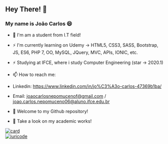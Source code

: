 ## Hey There! 👋

### My name is João Carlos 😄

- 🔭 I'm am a student from I.T field!

 
- ⚡ I'm currently learning on Udemy -> HTML5, CSS3, SASS, Bootstrap, JS, ES6, PHP 7, OO, MySQL, JQuery, MVC, APIs, IONIC, etc.
- ⚡ Studying at IFCE, where i study Computer Engineering (star -> 2020.1)


- 📫 How to reach me: 
- Linkedin: https://www.linkedin.com/in/jo%C3%A3o-carlos-47369b1ba/
- Email: joaocarlosnepomucenof@gmail.com / joao.carlos.nepomuceno06@aluno.ifce.edu.br

- 🔎 Welcome to my Github repository!
- 🔎 Take a look on my academic works! 



[![card](https://github-readme-stats.vercel.app/api?username=joao9983&theme=dark&show_icons=true)](https://github.com/joao9983/) <br/>
 [![iuricode](https://github-readme-stats.vercel.app/api/top-langs/?username=joao9983&hide=html&layout=compact&theme=dark)](https://github.com/joao9983/)
